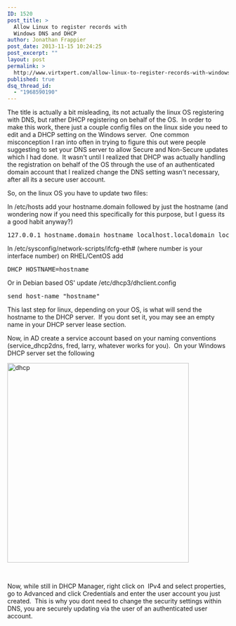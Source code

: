 ```yaml
---
ID: 1520
post_title: >
  Allow Linux to register records with
  Windows DNS and DHCP
author: Jonathan Frappier
post_date: 2013-11-15 10:24:25
post_excerpt: ""
layout: post
permalink: >
  http://www.virtxpert.com/allow-linux-to-register-records-with-windows-dns-and-dhcp/
published: true
dsq_thread_id:
  - "1968590190"
---
```

The title is actually a bit misleading, its not actually the linux OS registering with DNS, but rather DHCP registering on behalf of the OS.  In order to make this work, there just a couple config files on the linux side you need to edit and a DHCP setting on the Windows server.  One common misconception I ran into often in trying to figure this out were people suggesting to set your DNS server to allow Secure and Non-Secure updates which I had done.  It wasn't until I realized that DHCP was actually handling the registration on behalf of the OS through the use of an authenticated domain account that I realized change the DNS setting wasn't necessary, after all its a secure user account.

So, on the linux OS you have to update two files:

In /etc/hosts add your hostname.domain followed by just the hostname (and wondering now if you need this specifically for this purpose, but I guess its a good habit anyway?)
<pre>127.0.0.1 hostname.domain hostname localhost.localdomain localhost</pre>
In /etc/sysconfig/network-scripts/ifcfg-eth# (where number is your interface number) on RHEL/CentOS add
<pre>DHCP_HOSTNAME=hostname</pre>
Or in Debian based OS' update /etc/dhcp3/dhclient.config
<pre>send host-name "hostname"</pre>
This last step for linux, depending on your OS, is what will send the hostname to the DHCP server.  If you dont set it, you may see an empty name in your DHCP server lease section.

Now, in AD create a service account based on your naming conventions (service_dhcp2dns, fred, larry, whatever works for you).  On your Windows DHCP server set the following

<a href="http://www.virtxpert.com/wp-content/uploads/2013/11/dhcp.jpg"><img class="aligncenter size-full wp-image-1521" alt="dhcp" src="http://www.virtxpert.com/wp-content/uploads/2013/11/dhcp.jpg" width="413" height="454" /></a>

&nbsp;

Now, while still in DHCP Manager, right click on  IPv4 and select properties, go to Advanced and click Credentials and enter the user account you just created.  This is why you dont need to change the security settings within DNS, you are securely updating via the user of an authenticated user account.